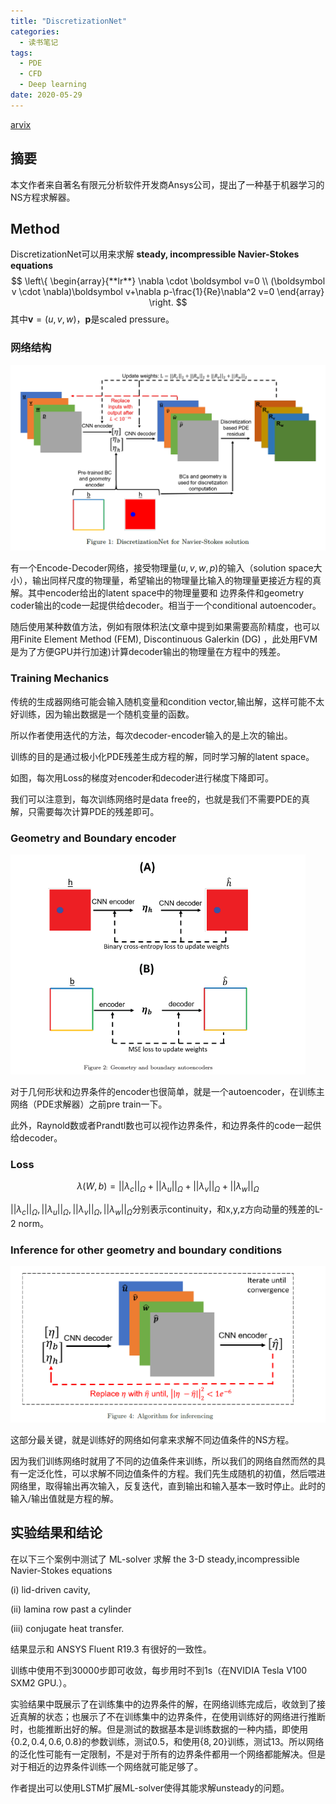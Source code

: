 ```yaml
---
title: "DiscretizationNet"
categories:
  - 读书笔记
tags:
  - PDE
  - CFD
  - Deep learning
date: 2020-05-29
---
```


[arvix](https://arxiv.org/abs/2005.08357)

## 摘要

本文作者来自著名有限元分析软件开发商Ansys公司，提出了一种基于机器学习的NS方程求解器。



## Method

DiscretizationNet可以用来求解 **steady, incompressible Navier-Stokes equations**
$$
\left\{  
             \begin{array}{**lr**}  
             \nabla \cdot \boldsymbol v=0  \\  
             (\boldsymbol v \cdot \nabla)\boldsymbol v+\nabla p-\frac{1}{Re}\nabla^2 v=0
             \end{array}  
\right.
$$
其中$\boldsymbol v =(u,v,w)$，$\boldsymbol p$是scaled pressure。

### 网络结构

<img src="../images/2020-05-29DiscretizationNet/image-20200529164310402.png" alt="image-20200529164310402" style="zoom:80%;" />

有一个Encode-Decoder网络，接受物理量($u,v,w,p$)的输入（solution space大小），输出同样尺度的物理量，希望输出的物理量比输入的物理量更接近方程的真解。其中encoder给出的latent space中的物理量要和 边界条件和geometry coder输出的code一起提供给decoder。相当于一个conditional autoencoder。

随后使用某种数值方法，例如有限体积法(文章中提到如果需要高阶精度，也可以用Finite Element Method (FEM), Discontinuous Galerkin (DG) ，此处用FVM是为了方便GPU并行加速)计算decoder输出的物理量在方程中的残差。

### Training Mechanics

传统的生成器网络可能会输入随机变量和condition vector,输出解，这样可能不太好训练，因为输出数据是一个随机变量的函数。

所以作者使用迭代的方法，每次decoder-encoder输入的是上次的输出。

训练的目的是通过极小化PDE残差生成方程的解，同时学习解的latent space。

如图，每次用Loss的梯度对encoder和decoder进行梯度下降即可。

我们可以注意到，每次训练网络时是data free的，也就是我们不需要PDE的真解，只需要每次计算PDE的残差即可。

### Geometry and Boundary encoder

<img src="../images/2020-05-29DiscretizationNet/image-20200529230349065.png" alt="image-20200529230349065" style="zoom: 50%;" />

对于几何形状和边界条件的encoder也很简单，就是一个autoencoder，在训练主网络（PDE求解器）之前pre train一下。

此外，Raynold数或者Prandtl数也可以视作边界条件，和边界条件的code一起供给decoder。

### Loss

$$
\lambda(W,b)=||\lambda_c||_{\Omega}+||\lambda_u||_{\Omega}+||\lambda_v||_{\Omega}+||\lambda_w||_{\Omega}
$$

$||\lambda_c||_{\Omega},||\lambda_u||_{\Omega},||\lambda_v||_{\Omega},||\lambda_w||_{\Omega}$分别表示continuity，和x,y,z方向动量的残差的L-2 norm。



### Inference for other geometry and boundary conditions

<img src="../images/2020-05-29DiscretizationNet/image-20200529231030986.png" alt="image-20200529231030986" style="zoom:60%;" />

这部分最关键，就是训练好的网络如何拿来求解不同边值条件的NS方程。

因为我们训练网络时就用了不同的边值条件来训练，所以我们的网络自然而然的具有一定泛化性，可以求解不同边值条件的方程。我们先生成随机的初值，然后喂进网络里，取得输出再次输入，反复迭代，直到输出和输入基本一致时停止。此时的输入/输出值就是方程的解。



## 实验结果和结论

在以下三个案例中测试了 ML-solver 求解 the 3-D steady,incompressible Navier-Stokes equations

(i) lid-driven cavity, 

(ii) lamina row past a cylinder 

 (iii) conjugate heat transfer. 

结果显示和 ANSYS Fluent R19.3  有很好的一致性。

训练中使用不到30000步即可收敛，每步用时不到1s（在NVIDIA Tesla V100 SXM2 GPU.）。

实验结果中既展示了在训练集中的边界条件的解，在网络训练完成后，收敛到了接近真解的状态；也展示了不在训练集中的边界条件，在使用训练好的网络进行推断时，也能推断出好的解。但是测试的数据基本是训练数据的一种内插，即使用$\{0.2,0.4,0.6,0.8\}$的参数训练，测试0.5，和使用$\{8,20\}$训练，测试13。所以网络的泛化性可能有一定限制，不是对于所有的边界条件都用一个网络都能解决。但是对于相近的边界条件训练一个网络就可能足够了。

作者提出可以使用LSTM扩展ML-solver使得其能求解unsteady的问题。